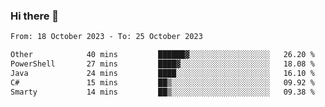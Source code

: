 ### Hi there 👋

<!--
**palaashatri/palaashatri** is a ✨ _special_ ✨ repository because its `README.md` (this file) appears on your GitHub profile.

Here are some ideas to get you started:

- 🔭 I’m currently working on ...
- 🌱 I’m currently learning ...
- 👯 I’m looking to collaborate on ...
- 🤔 I’m looking for help with ...
- 💬 Ask me about ...
- 📫 How to reach me: ...
- 😄 Pronouns: ...
- ⚡ Fun fact: ...
-->

<!--START_SECTION:waka-->

```txt
From: 18 October 2023 - To: 25 October 2023

Other            40 mins         ██████▓░░░░░░░░░░░░░░░░░░   26.20 %
PowerShell       27 mins         ████▓░░░░░░░░░░░░░░░░░░░░   18.08 %
Java             24 mins         ████░░░░░░░░░░░░░░░░░░░░░   16.10 %
C#               15 mins         ██▒░░░░░░░░░░░░░░░░░░░░░░   09.92 %
Smarty           14 mins         ██▒░░░░░░░░░░░░░░░░░░░░░░   09.38 %
```

<!--END_SECTION:waka-->
